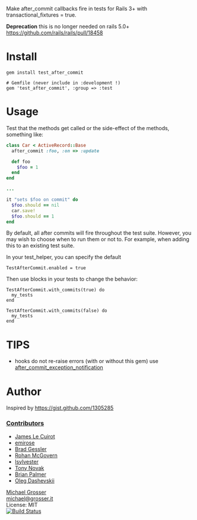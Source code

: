 Make after_commit callbacks fire in tests for Rails 3+ with transactional_fixtures = true.

**Deprecation** this is no longer needed on rails 5.0+ https://github.com/rails/rails/pull/18458

Install
=======

    gem install test_after_commit

    # Gemfile (never include in :development !)
    gem 'test_after_commit', :group => :test

Usage
=====
Test that the methods get called or the side-effect of the methods, something like:

```Ruby
class Car < ActiveRecord::Base
  after_commit :foo, :on => :update

  def foo
    $foo = 1
  end
end

...

it "sets $foo on commit" do
  $foo.should == nil
  car.save!
  $foo.should == 1
end
```
By default, all after commits will fire throughout the test suite. However, you may wish to choose when to run them or not to. For example, when adding this to an existing test suite.

In your test_helper, you can specify the default

```
TestAfterCommit.enabled = true
```

Then use blocks in your tests to change the behavior:

```
TestAfterCommit.with_commits(true) do
  my_tests
end

TestAfterCommit.with_commits(false) do
  my_tests
end
```

TIPS
====
 - hooks do not re-raise errors (with or without this gem) use [after_commit_exception_notification](https://github.com/grosser/after_commit_exception_notification)

Author
======

Inspired by https://gist.github.com/1305285

### [Contributors](https://github.com/grosser/test_after_commit/contributors)
 - [James Le Cuirot](https://github.com/chewi)
 - [emirose](https://github.com/emirose)
 - [Brad Gessler](https://github.com/bradgessler)
 - [Rohan McGovern](https://github.com/rohanpm)
 - [lsylvester](https://github.com/lsylvester)
 - [Tony Novak](https://github.com/afn)
 - [Brian Palmer](https://github.com/codekitchen)
 - [Oleg Dashevskii](https://github.com/be9)

[Michael Grosser](http://grosser.it)<br/>
michael@grosser.it<br/>
License: MIT<br/>
[![Build Status](https://travis-ci.org/grosser/test_after_commit.png)](https://travis-ci.org/grosser/test_after_commit)
